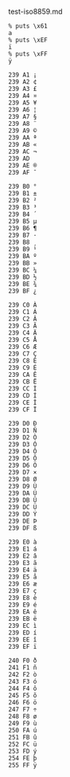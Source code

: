 test-iso8859.md

    % puts \x61
    a
    % puts \xEF
    ï 
    % puts \xFF
    ÿ

    239 A1 ¡ 
    239 A2 ¢ 
    239 A3 £ 
    239 A4 ¤ 
    239 A5 ¥
    239 A6 ¦ 
    239 A7 § 
    239 A8 ¨
    239 A9 ©  
    239 AA ª  
    239 AB «  
    239 AC ¬  
    239 AD ­  
    239 AE ®  
    239 AF ¯  

    239 B0 ° 
    239 B1 ± 
    239 B2 ² 
    239 B3 ³ 
    239 B4 ´ 
    239 B5 µ 
    239 B6 ¶ 
    239 B7 · 
    239 B8 ¸ 
    239 B9 ¹ 
    239 BA º 
    239 BB » 
    239 BC ¼ 
    239 BD ½ 
    239 BE ¾ 
    239 BF ¿ 

    239 C0 À 
    239 C1 Á 
    239 C2 Â 
    239 C3 Ã 
    239 C4 Ä 
    239 C5 Å 
    239 C6 Æ 
    239 C7 Ç 
    239 C8 È 
    239 C9 É 
    239 CA Ê 
    239 CB Ë 
    239 CC Ì 
    239 CD Í 
    239 CE Î 
    239 CF Ï 

    239 D0 Ð 
    239 D1 Ñ 
    239 D2 Ò 
    239 D3 Ó 
    239 D4 Ô 
    239 D5 Õ 
    239 D6 Ö 
    239 D7 × 
    239 D8 Ø 
    239 D9 Ù 
    239 DA Ú 
    239 DB Û 
    239 DC Ü 
    239 DD Ý 
    239 DE Þ 
    239 DF ß 

    239 E0 à 
    239 E1 á 
    239 E2 â 
    239 E3 ã 
    239 E4 ä 
    239 E5 å 
    239 E6 æ 
    239 E7 ç 
    239 E8 è 
    239 E9 é 
    239 EA ê 
    239 EB ë 
    239 EC ì 
    239 ED í 
    239 EE î 
    239 EF ï 

    240 F0 ð  
    241 F1 ñ 
    242 F2 ò  
    243 F3 ó 
    244 F4 ô  
    245 F5 õ  
    246 F6 ö 
    247 F7 ÷
    248 F8 ø 
    249 F9 ù 
    250 FA ú 
    251 FB û 
    252 FC ü 
    253 FD ý 
    254 FE þ  
    255 FF ÿ 
